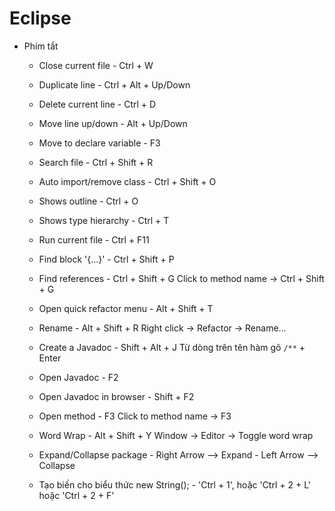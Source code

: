 # Eclipse

- Phím tắt

	- Close current file			- Ctrl + W
	
	- Duplicate line				- Ctrl + Alt + Up/Down
	
	- Delete current line			- Ctrl + D
		
	- Move line up/down				- Alt + Up/Down
	
	- Move to declare variable 		- F3
	
	- Search file					- Ctrl + Shift + R
	
	- Auto import/remove class		- Ctrl + Shift + O
		
	- Shows outline					- Ctrl + O
	
	- Shows type hierarchy			- Ctrl + T	
	
	- Run current file				- Ctrl + F11
	
	
	- Find block '{...}'			- Ctrl + Shift + P
	
	- Find references				- Ctrl + Shift + G
									  Click to method name -> Ctrl + Shift + G
	
	- Open quick refactor menu		- Alt + Shift + T
	
	- Rename						- Alt + Shift + R
									  Right click -> Refactor -> Rename...
		
	- Create a Javadoc				- Shift + Alt + J
								  	  Từ dòng trên tên hàm gõ `/**` + Enter

	- Open Javadoc					- F2								  	  
	- Open Javadoc in browser		- Shift + F2
	
	- Open method					- F3
									  Click to method name -> F3
		
	- Word Wrap						- Alt + Shift + Y
								  	  Window -> Editor -> Toggle word wrap
								  
	- Expand/Collapse package		- Right Arrow	--> Expand
									- Left Arrow 	--> Collapse
	
	- Tạo biến cho biểu thức
			new String(); 			- 'Ctrl + 1', hoặc 'Ctrl + 2 + L' hoặc 'Ctrl + 2 + F'
